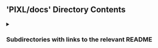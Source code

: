 ## 'PIXL/docs' Directory Contents


<details>
<summary>
<h3> Subdirectories with links to the relevant README </h3> 

</summary>

[archive](./archive/README.md)

[design](./design/README.md)

[developer](./developer/README.md)

[joss-publication](./joss-publication/README.md)

</details>


